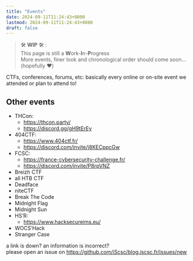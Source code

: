 ```yaml
---
title: "Events"
date: 2024-09-11T11:24:43+0000
lastmod: 2024-09-11T11:24:43+0000
draft: false
---
```


> :hammer_and_wrench: **WIP** :hammer_and_wrench: :  
> This page is still a **W**ork-**I**n-**P**rogress  
> More events, finer look and chronological order should come soon...  
> (hopefully :heart:)

CTFs, conferences, forums, etc: basically every online or on-site event we attended or plan to attend to!

<!--more-->

## Other events

- THCon:
  - https://thcon.party/
  - https://discord.gg/gH9tErEy
- 404CTF:
  - https://www.404ctf.fr/
  - https://discord.com/invite/j8KECppcGw
- FCSC:
  - https://france-cybersecurity-challenge.fr/
  - https://discord.com/invite/P8rpVNZ
- Breizh CTF
- all HTB CTF
- Deadface 
- niteCTF
- Break The Code
- Midnight Flag
- Midnight Sun
- HS’R: 
  - https://www.hacksecureims.eu/
- WOCS’Hack
- Stranger Case
<!-- 
- SECCON CTF
- ENISA ?
- ECSC ?
- Cracks CTF ?
-->

a link is down? an information is incorrect?  
please open an issue on https://github.com/iScsc/blog.iscsc.fr/issues/new
